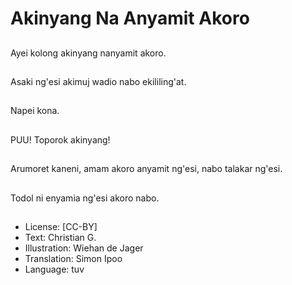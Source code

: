 # Akinyang Na Anyamit Akoro

##
Ayei kolong akinyang nanyamit akoro.

##
Asaki ng'esi akimuj wadio nabo ekililing'at.

##
Napei kona.

##
PUU! Toporok akinyang!

##
Arumoret kaneni,  amam akoro anyamit ng'esi,  nabo talakar ng'esi.

##
Todol ni enyamia ng'esi akoro nabo.

##
* License: [CC-BY]
* Text: Christian G.
* Illustration: Wiehan de Jager
* Translation: Simon Ipoo
* Language: tuv
